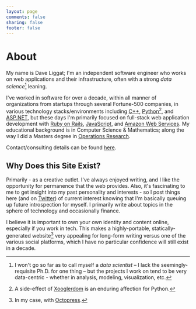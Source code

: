 ```yaml
---
layout: page
comments: false
sharing: false
footer: false
---
```


# About
My name is Dave Liggat; I'm an independent software engineer who works on web applications and their infrastructure, often with a strong *data science*[^1] leaning.

I've worked in software for over a decade, within all manner of organizations from startups through several Fortune-500 companies, in various technology stacks/environments including [C++][cpp], [Python][python][^2], and [ASP.NET][asp], but these days I'm primarily focused on full-stack web application development with [Ruby on Rails][ror], [JavaScript][js], and [Amazon Web Services][aws]. My educational background is in Computer Science & Mathematics; along the way I did a Masters degree in [Operations Research][or].

Contact/consulting details can be found [here](/contact).

## Why Does this Site Exist?
Primarily - as a creative outlet. I've always enjoyed writing, and I like the opportunity for permanence that the web provides. Also, it's fascinating to me to get insight into my past personality and interests - so I post things here (and on [Twitter](https://twitter.com/dliggat)) of current interest knowing that I'm basically queuing up future introspection for myself. I primarily write about topics in the sphere of technology and occasionally finance.

I believe it is important to own your own identity and content online, especially if you work in tech. This makes a highly-portable, statically-generated website[^3] very appealing for long-form writing versus one of the various social platforms, which I have no particular confidence will still exist in a decade.

[ror]: http://rubyonrails.org/
[js]: https://developer.mozilla.org/en-US/docs/Web/JavaScript
[aws]: http://aws.amazon.com
[or]: http://en.wikipedia.org/wiki/Operations_research
[asp]: https://github.com/aspnet/home
[cpp]: http://isocpp.org
[python]: https://www.python.org

[^1]: I won't go so far as to call myself a *data scientist* – I lack the seemingly-requisite Ph.D. for one thing – but the projects I work on tend to be very data-centric - whether in analysis, modeling, visualization, etc.
[^2]: A side-effect of [Xooglerdom](http://bits.blogs.nytimes.com/2014/02/14/the-xoogler-diaspora/?_r=0) is an enduring affection for Python.
[^3]: In my case, with [Octopress](http://octopress.org).

